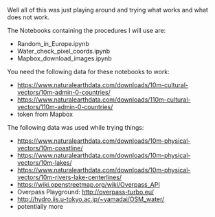 Well all of this was just playing around and trying what works and what does not work.

The Notebooks containing the procedures I will use are:
- Random_in_Europe.ipynb
- Water_check_pixel_coords.ipynb  
- Mapbox_download_images.ipynb

You need the following data for these notebooks to work:
- https://www.naturalearthdata.com/downloads/10m-cultural-vectors/10m-admin-0-countries/  
- https://www.naturalearthdata.com/downloads/110m-cultural-vectors/110m-admin-0-countries/  
- token from Mapbox

The following data was used while trying things:
- https://www.naturalearthdata.com/downloads/10m-physical-vectors/10m-coastline/  
- https://www.naturalearthdata.com/downloads/10m-physical-vectors/10m-lakes/  
- https://www.naturalearthdata.com/downloads/10m-physical-vectors/10m-rivers-lake-centerlines/  
- https://wiki.openstreetmap.org/wiki/Overpass_API  
- Overpass Playground: http://overpass-turbo.eu/
- http://hydro.iis.u-tokyo.ac.jp/~yamadai/OSM_water/  
- potentially more